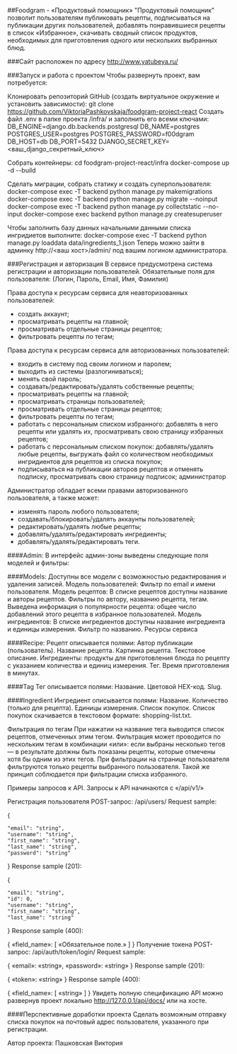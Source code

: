 ##Foodgram - «Продуктовый помощник»
"Продуктовый помощник" позволит пользователям публиковать рецепты, подписываться на публикации других пользователей, добавлять понравившиеся рецепты в список «Избранное», скачивать сводный список продуктов, необходимых для приготовления одного или нескольких выбранных блюд.

###Сайт расположен по адресу
http://www.yatubeya.ru/

###Запуск и работа с проектом
Чтобы развернуть проект, вам потребуется:

Клонировать репозиторий GitHub (создать виртуальное окружение и установить зависимости):
git clone https://github.com/ViktoriaPashkovskaja/foodgram-project-react
Создать файл .env в папке проекта /infra/ и заполнить его всеми ключами:
DB_ENGINE=django.db.backends.postgresql
DB_NAME=postgres
POSTGRES_USER=postgres
POSTGRES_PASSWORD=f00dgram
DB_HOST=db
DB_PORT=5432
DJANGO_SECRET_KEY=<ваш_django_секретный_ключ>

Собрать контейнеры:
cd foodgram-project-react/infra
docker-compose up -d --build

Сделать миграции, собрать статику и создать суперпользователя:
docker-compose exec -T backend python manage.py makemigrations
docker-compose exec -T backend python manage.py migrate --noinput
docker-compose exec -T backend python manage.py collectstatic --no-input
docker-compose exec backend python manage.py createsuperuser

Чтобы заполнить базу данных начальными данными списка ингридиетов выполните:
docker-compose exec -T backend python manage.py loaddata data/ingredients_1.json 
Теперь можно зайти в админку http://<ваш хост>/admin/ под вашим логином администратора.

###Регистрация и авторизация
В сервисе предусмотрена система регистрации и авторизации пользователей. Обязательные поля для пользователя:
(Логин, Пароль, Email, Имя, Фамилия)

Права доступа к ресурсам сервиса для неавторизованных пользователей:
- создать аккаунт;
- просматривать рецепты на главной;
- просматривать отдельные страницы рецептов;
- фильтровать рецепты по тегам;

Права доступа к ресурсам сервиса для авторизованных пользователей:
- входить в систему под своим логином и паролем;
- выходить из системы (разлогиниваться);
- менять свой пароль;
- создавать/редактировать/удалять собственные рецепты;
- просматривать рецепты на главной;
- просматривать страницы пользователей;
- просматривать отдельные страницы рецептов;
- фильтровать рецепты по тегам;
- работать с персональным списком избранного: добавлять в него рецепты или удалять их, просматривать свою страницу избранных рецептов;
- работать с персональным списком покупок: добавлять/удалять любые рецепты, выгружать файл со количеством необходимых ингридиентов для рецептов из списка покупок;
- подписываться на публикации авторов рецептов и отменять подписку, просматривать свою страницу подписок;
администратор
  
Администратор обладает всеми правами авторизованного пользователя, а также может:
- изменять пароль любого пользователя;
- создавать/блокировать/удалять аккаунты пользователей;
- редактировать/удалять любые рецепты;
- добавлять/удалять/редактировать ингредиенты;
- добавлять/удалять/редактировать теги.

####Admin: 
В интерфейс админ-зоны выведены следующие поля моделей и фильтры:

####Models:
Доступны все модели с возможностью редактирования и удаления записей.
Модель пользователей:
Фильтр по email и имени пользователя.
Модель рецептов:
В списке рецептов доступны название и авторы рецептов.
Фильтры по автору, названию рецепта, тегам.
Выведена информация о популярности рецепта: общее число добавлений этого рецепта в избранное пользователей.
Модель ингредиентов:
В списке ингредиентов доступны название ингредиента и единицы измерения.
Фильтр по названию.
Ресурсы сервиса

####Recipe:
Рецепт описывается полями:
Автор публикации (пользователь).
Название рецепта.
Картинка рецепта.
Текстовое описание.
Ингредиенты: продукты для приготовления блюда по рецепту с указанием количества и единиц измерения.
Тег.
Время приготовления в минутах.

####Tag
Тег описывается полями:
Название.
Цветовой HEX-код.
Slug.

####Ingredient
Ингредиент описывается полями:
Название.
Количество (только для рецепта).
Единицы измерения.
Список покупок.
Список покупок скачивается в текстовом формате: shopping-list.txt.

Фильтрация по тегам
При нажатии на название тега выводится список рецептов, отмеченных этим тегом. Фильтрация может проводится по нескольким тегам в комбинации «или»: если выбраны несколько тегов — в результате должны быть показаны рецепты, которые отмечены хотя бы одним из этих тегов. При фильтрации на странице пользователя фильтруются только рецепты выбранного пользователя. Такой же принцип соблюдается при фильтрации списка избранного.

Примеры запросов к API.
Запросы к API начинаются с «/api/v1/»

Регистрация пользователя
POST-запрос: /api/users/
Request sample:

{

    "email": "string",
    "username": "string",
    "first_name": "string",
    "last_name": "string",
    "password": "string"

}
Response sample (201):

{

    "email": "string",
    "id": 0,
    "username": "string",
    "first_name": "string",
    "last_name": "string"

}
Response sample (400):

{
    «field_name»: [
      «Обязательное поле.»
    ]
}
Получение токена
POST-запрос: /api/auth/token/login/
Request sample:

{
    «email»: «string»,
    «password»: «string»
}
Response sample (201):

{
    «token»: «string»
}
Response sample (400):

{
    «field_name»: [
      «string»
    ]
}
Увидеть полную спецификацию API можно развернув проект локально http://127.0.0.1/api/docs/ или на хосте.

####Перспективные доработки проекта
Сделать возможным отправку списка покупок на почтовый адрес пользователя, указанного при регистрации.

Автор проекта:
Пашковская Виктория

